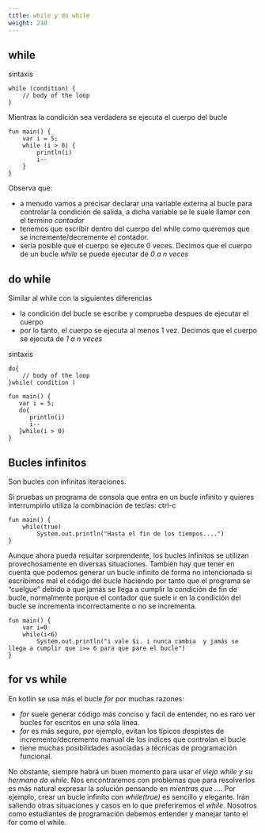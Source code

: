 ```yaml
---
title: while y do while
weight: 210
---
```


## while
sintaxis
```
while (condition) {
    // body of the loop
}
```
Mientras la condición sea verdadera se ejecuta el cuerpo del bucle
```
fun main() {
    var i = 5;
    while (i > 0) {
        println(i)
        i--
    }
}
```
Observa que:
- a menudo vamos a precisar declarar una variable externa al bucle para controlar la condición de salida, a dicha variable se le suele llamar con el termino *contador*
- tenemos que escribir dentro del cuerpo del while como queremos que se incremente/decremente el contador.
- sería posible que el cuerpo se ejecute 0 veces. Decimos que el cuerpo de un bucle *while* se puede ejecutar de *0 a n veces*
## do while
Similar al while con la siguientes diferencias
- la condición del bucle se escribe y comprueba despues de ejecutar el cuerpo
- por lo tanto, el cuerpo se ejecuta al menos 1 vez. Decimos que el cuerpo se ejecuta de *1 a n veces*
  
sintaxis
```
do{
    // body of the loop
}while( condition )
```

```
fun main() {
   var i = 5;
   do{
      println(i)
      i--
   }while(i > 0)
}
```
## Bucles infinitos 

Son bucles con infinitas iteraciones. 

Si pruebas  un programa de consola que entra en un bucle infinito y quieres interrumpirlo utiliza la combinación de teclas:  ctrl-c
```
fun main() {
    while(true)
        System.out.println("Hasta el fin de los tiempos....")
}
```

Aunque ahora pueda resultar sorprendente, los bucles infinitos se utilizan provechosamente en diversas situaciones. También hay que tener en cuenta que podemos generar un bucle infinito de forma no intencionada si  escribimos mal el código del bucle haciendo por tanto que el programa se “cuelgue”  debido a que jamás se llega a cumplir la condición de fin de bucle, normalmente porque el contador que suele ir en la condición del bucle se incrementa incorrectamente o no se incrementa. 
```
fun main() {
    var i=0
    while(i<6)
        System.out.println("i vale $i. i nunca cambia  y jamás se llega a cumplir que i>= 6 para que pare el bucle")
}
```

## for vs while
En kotlin se usa más el bucle *for* por muchas razones:
- *for* suele generar código más conciso y facil de entender, no es raro ver bucles for escritos en una sóla línea.
- *for* es más seguro, por ejemplo, evitan los típicos despistes de incremento/decremento manual de los índices que controlan el bucle
- tiene muchas posibilidades asociadas a técnicas de programación funcional.

No obstante, siempre habrá un buen momento para usar  *el viejo while y su hermano do while*. Nos encontraremos con problemas que para resolverlos es más natural  expresar la solución  pensando en *mientras que ...*. Por ejemplo, crear un bucle infinito con *while(true)* es sencillo y elegante. Irán saliendo otras situaciones y casos en lo que preferiremos el *while*. Nosotros como estudiantes de programación debemos entender y manejar tanto el for como el while. 